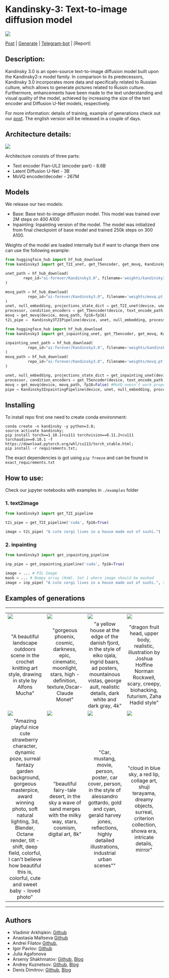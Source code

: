 # Kandinsky-3: Text-to-image diffusion model

![](assets/title.jpg)

[Post](https://habr.com/ru/companies/sberbank/articles/775590/) | [Generate](https://fusionbrain.ai) | [Telegram-bot](https://t.me/kandinsky21_bot) | [Report]

## Description:

Kandinsky 3.0 is an open-source text-to-image diffusion model built upon the Kandinsky2-x model family. In comparison to its predecessors, Kandinsky 3.0 incorporates more data and specifically related to Russian culture, which allows to generate pictures related to Russin culture. Furthermore, enhancements have been made to the text understanding and visual quality of the model, achieved by increasing the size of the text encoder and Diffusion U-Net models, respectively.

For more information: details of training, example of generations check out our [post](https://habr.com/ru/companies/sberbank/articles/775590/). The english version will be released in a couple of days.

## Architecture details:


![](assets/kandinsky.jpg)


Architecture consists of three parts:

+ Text encoder Flan-UL2 (encoder part) - 8.6B
+ Latent Diffusion U-Net - 3B
+ MoVQ encoder/decoder - 267M


## Models

We release our two models:

+ Base: Base text-to-image diffusion model. This model was trained over 2M steps on 400 A100
+ Inpainting: Inpainting version of the model. The model was initialized from final checkpoint of base model and trained 250k steps on 300 A100.


Weights of the model are loaded internally but if want to change them one can use the following example:

```python 
from huggingface_hub import hf_hub_download
from kandinsky3 import get_T2I_unet, get_T5encoder, get_movq, Kandinsky3T2IPipeline

unet_path = hf_hub_download(
        repo_id="ai-forever/Kandinsky3.0", filename='weights/kandinsky3.pt'
)

movq_path = hf_hub_download(
          repo_id="ai-forever/Kandinsky3.0", filename='weights/movq.pt'
)
unet, null_embedding, projections_state_dict = get_T2I_unet(device, unet_path, fp16=fp16)
processor, condition_encoders = get_T5encoder(device, text_encode_path, projections_state_dict, fp16=fp16)
movq = get_movq(device, movq_path, fp16=fp16)
t2i_pipe =  Kandinsky3T2IPipeline(device, unet, null_embedding, processor, condition_encoders, movq, fp16=fp16)
```

```python 
from huggingface_hub import hf_hub_download
from kandinsky3 import get_inpainting_unet, get_T5encoder, get_movq, Kandinsky3InpaintingPipeline

inpainting_unet_path = hf_hub_download(
          repo_id="ai-forever/Kandinsky3.0", filename='weights/kandinsky3_inpainting.pt', cache_dir=cache_dir
)
movq_path = hf_hub_download(
          repo_id="ai-forever/Kandinsky3.0", filename='weights/movq.pt'
)

unet, null_embedding, projections_state_dict = get_inpainting_unet(device, unet_path, fp16=fp16)
processor, condition_encoders = get_T5encoder(device, text_encode_path, projections_state_dict, fp16=fp16)
movq = get_movq(device, movq_path, fp16=False) #MoVQ ooesn't work properly in fp16 on inpainting
pipe = Kandinsky3InpaintingPipeline(device, unet, null_embedding, processor, condition_encoders, movq, fp16=fp16)
```

## Installing

To install repo first one need to create conda environment:

```
conda create -n kandinsky -y python=3.8;
source activate kandinsky;
pip install torch==1.10.1+cu111 torchvision==0.11.2+cu111 torchaudio==0.10.1 -f https://download.pytorch.org/whl/cu113/torch_stable.html;
pip install -r requirements.txt;
```
The exact dependencies is got using `pip freeze` and can be found in `exact_requirements.txt`

## How to use:

Check our jupyter notebooks with examples in `./examples` folder

### 1. text2image

```python
from kandinsky3 import get_T2I_pipeline

t2i_pipe = get_T2I_pipeline('cuda', fp16=True)

image = t2i_pipe( "A cute corgi lives in a house made out of sushi.")
```

### 2. inpainting

```python
from kandinsky3 import get_inpainting_pipeline

inp_pipe = get_inpainting_pipeline('cuda', fp16=True)

image = ... # PIL Image
mask = ... # Numpy array (HxW). Set 1 where image should be masked
image = inp_pipe( "A cute corgi lives in a house made out of sushi.", image, mask)
```

## Examples of generations

<hr>

<table class="center">
<tr>
  <td><img src="assets/photo_8.jpg" raw=true></td>
  <td><img src="assets/photo_15.jpg"></td>
  <td><img src="assets/photo_16.jpg"></td>
  <td><img src="assets/photo_17.jpg"></td>
</tr>
<tr>
  <td width=25% align="center">"A beautiful landscape outdoors scene in the crochet knitting art style, drawing in style by Alfons Mucha"</td>
  <td width=25% align="center">"gorgeous phoenix, cosmic, darkness, epic, cinematic, moonlight, stars, high - definition, texture,Oscar-Claude Monet"</td>
  <td width=25% align="center">"a yellow house at the edge of the danish fjord, in the style of eiko ojala, ingrid baars, ad posters, mountainous vistas, george ault, realistic details, dark white and dark gray, 4k"</td>
  <td width=25% align="center">"dragon fruit head, upper body, realistic, illustration by Joshua Hoffine Norman Rockwell, scary, creepy, biohacking, futurism, Zaha Hadid style"</td>
</tr>
<tr>
  <td><img src="assets/photo_2.jpg" raw=true></td>
  <td><img src="assets/photo_19.jpg"></td>
  <td><img src="assets/photo_13.jpg"></td>
  <td><img src="assets/photo_14.jpg"></td>
</tr>
<tr>
  <td width=25% align="center">"Amazing playful nice cute strawberry character, dynamic poze, surreal fantazy garden background, gorgeous masterpice, award winning photo, soft natural lighting, 3d, Blender, Octane render, tilt - shift, deep field, colorful, I can't believe how beautiful this is, colorful, cute and sweet baby - loved photo"</td>
  <td width=25% align="center">"beautiful fairy-tale desert, in the sky a wave of sand merges with the milky way, stars, cosmism, digital art, 8k"</td>
  <td width=25% align="center">"Car, mustang, movie, person, poster, car cover, person, in the style of alessandro gottardo, gold and cyan, gerald harvey jones, reflections, highly detailed illustrations, industrial urban scenes""</td>
  <td width=25% align="center">"cloud in blue sky, a red lip, collage art, shuji terayama, dreamy objects, surreal, criterion collection, showa era, intricate details, mirror"</td>
</tr>

</table>

<hr>

## Authors

+ Vladimir Arkhipkin: [Github](https://github.com/oriBetelgeuse)
+ Anastasia Maltseva [Github](https://github.com/NastyaMittseva)
+ Andrei Filatov [Github](https://github.com/anvilarth), 
+ Igor Pavlov: [Github](https://github.com/boomb0om)
+ Julia Agafonova 
+ Arseniy Shakhmatov: [Github](https://github.com/cene555), [Blog](https://t.me/gradientdip)
+ Andrey Kuznetsov: [Github](https://github.com/kuznetsoffandrey), [Blog](https://t.me/complete_ai)
+ Denis Dimitrov: [Github](https://github.com/denndimitrov), [Blog](https://t.me/dendi_math_ai)
